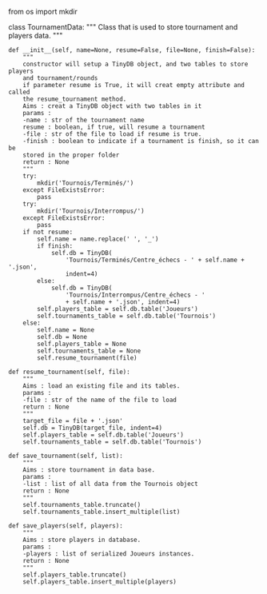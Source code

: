 from os import mkdir


class TournamentData:
    """
    Class that is used to store tournament and players data.
    """

    def __init__(self, name=None, resume=False, file=None, finish=False):
        """
        constructor will setup a TinyDB object, and two tables to store players
        and tournament/rounds
        if parameter resume is True, it will creat empty attribute and called
        the resume_tournament method.
        Aims : creat a TinyDB object with two tables in it
        params :
        -name : str of the tournament name
        resume : boolean, if true, will resume a tournament
        -file : str of the file to load if resume is true.
        -finish : boolean to indicate if a tournament is finish, so it can be
        stored in the proper folder
        return : None
        """
        try:
            mkdir('Tournois/Terminés/')
        except FileExistsError:
            pass
        try:
            mkdir('Tournois/Interrompus/')
        except FileExistsError:
            pass
        if not resume:
            self.name = name.replace(' ', '_')
            if finish:
                self.db = TinyDB(
                    'Tournois/Terminés/Centre_échecs - ' + self.name + '.json',
                    indent=4)
            else:
                self.db = TinyDB(
                    'Tournois/Interrompus/Centre_échecs - '
                    + self.name + '.json', indent=4)
            self.players_table = self.db.table('Joueurs')
            self.tournaments_table = self.db.table('Tournois')
        else:
            self.name = None
            self.db = None
            self.players_table = None
            self.tournaments_table = None
            self.resume_tournament(file)

    def resume_tournament(self, file):
        """
        Aims : load an existing file and its tables.
        params :
        -file : str of the name of the file to load
        return : None
        """
        target_file = file + '.json'
        self.db = TinyDB(target_file, indent=4)
        self.players_table = self.db.table('Joueurs')
        self.tournaments_table = self.db.table('Tournois')

    def save_tournament(self, list):
        """
        Aims : store tournament in data base.
        params :
        -list : list of all data from the Tournois object
        return : None
        """
        self.tournaments_table.truncate()
        self.tournaments_table.insert_multiple(list)

    def save_players(self, players):
        """
        Aims : store players in database.
        params :
        -players : list of serialized Joueurs instances.
        return : None
        """
        self.players_table.truncate()
        self.players_table.insert_multiple(players)
